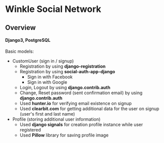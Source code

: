 # Winkle Social Network

## Overview
#### Django3, PostgreSQL

Basic models:<br />
- CustomUser (sign in / signup)<br />
    - Registration by using **django-registration**
    - Registration by using **social-auth-app-django** 
        - Sign in with Facebook
        - Sign in with Google
    - Login, Logout by using **django.contrib.auth**
    - Change, Reset password (sent confirmation email) by using **django.contrib.auth**
    - Used **hunter.io** for verifying email existence on signup
    - Used **clearbit.com** for getting additional data for the user on signup (user's first and last name)
- Profile (storing additional user information)<br />
    - Used **django signals** for creation profile instance while user registered
    - Used **Pillow** library for saving profile image
 